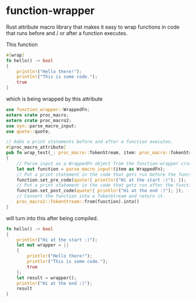 # function-wrapper
Rust attribute macro library that makes it easy to wrap functions in code that runs before and / or after a function executes.

This function

```rs
#[wrap]
fn hello() -> bool
{
	println!("Hello there!");
	println!("This is some code.");
	true
}
```

which is being wrapped by this attribute

```rs
use function_wrapper::WrappedFn;
extern crate proc_macro;
extern crate proc_macro2;
use syn::parse_macro_input;
use quote::quote;

// Adds a print statements before and after a function executes.
#[proc_macro_attribute]
pub fn wrap_test(_: proc_macro::TokenStream, item: proc_macro::TokenStream) -> proc_macro::TokenStream
{
	// Parse input as a WrappedFn object from the function-wrapper crate.
	let mut function = parse_macro_input!(item as WrappedFn);
	// Put a print statement in the code that gets run before the function.
	function.set_pre_code(quote!{ println!("Hi at the start :)"); });
	// Put a print statement in the code that gets run after the function.
	function.set_post_code(quote!{ println!("Hi at the end :)"); });
	// Convert the function into a TokenStream and return it.
	proc_macro2::TokenStream::from(function).into()
}
```

will turn into this after being compiled.

```rs
fn hello() -> bool
{
	println!("Hi at the start :)");
	let mut wrapper = ||
	{
		println!("Hello there!");
		println!("This is some code.");
		true
	};
	let result = wrapper();
	println!("Hi at the end :)");
	result
}
```
